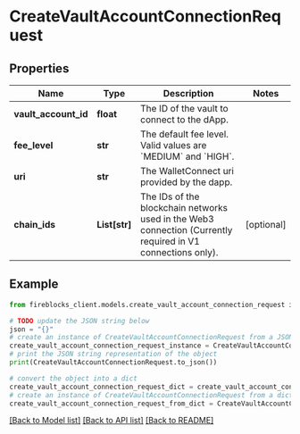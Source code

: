 # CreateVaultAccountConnectionRequest


## Properties

Name | Type | Description | Notes
------------ | ------------- | ------------- | -------------
**vault_account_id** | **float** | The ID of the vault to connect to the dApp. | 
**fee_level** | **str** | The default fee level. Valid values are &#x60;MEDIUM&#x60; and &#x60;HIGH&#x60;. | 
**uri** | **str** | The WalletConnect uri provided by the dapp. | 
**chain_ids** | **List[str]** | The IDs of the blockchain networks used in the Web3 connection (Currently required in V1 connections only). | [optional] 

## Example

```python
from fireblocks_client.models.create_vault_account_connection_request import CreateVaultAccountConnectionRequest

# TODO update the JSON string below
json = "{}"
# create an instance of CreateVaultAccountConnectionRequest from a JSON string
create_vault_account_connection_request_instance = CreateVaultAccountConnectionRequest.from_json(json)
# print the JSON string representation of the object
print(CreateVaultAccountConnectionRequest.to_json())

# convert the object into a dict
create_vault_account_connection_request_dict = create_vault_account_connection_request_instance.to_dict()
# create an instance of CreateVaultAccountConnectionRequest from a dict
create_vault_account_connection_request_from_dict = CreateVaultAccountConnectionRequest.from_dict(create_vault_account_connection_request_dict)
```
[[Back to Model list]](../README.md#documentation-for-models) [[Back to API list]](../README.md#documentation-for-api-endpoints) [[Back to README]](../README.md)


